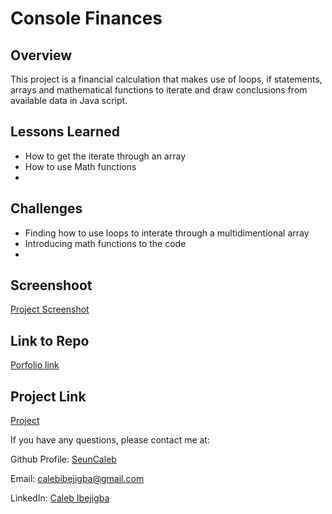 #  Console Finances

## Overview
 
This project is a financial calculation that makes  use of loops, if statements, arrays and mathematical functions to iterate and draw conclusions from available data in Java script.

## Lessons Learned 

* How to get the iterate through an array 
* How to use Math functions
* 


## Challenges
 * Finding how to use loops to interate through a multidimentional array 
 * Introducing math functions to the code 
 * 

 
## Screenshoot
 [Project Screenshot](./images/seuncaleb.github.io_Bootstrap-Portfolio_.png)

## Link to Repo
[ Porfolio link ](https://github.com/seuncaleb/Bootstrap-Portfolio) 

## Project Link
[Project](https://seuncaleb.github.io/Bootstrap-Portfolio/)
 

If you have any questions, please contact me at: 
 
  Github Profile: [ SeunCaleb ]( https://github.com/seuncaleb )  

  Email:  calebibejigba@gmail.com

  LinkedIn: [ Caleb Ibejigba ]( https://www.linkedin.com/in/calebibejigba)